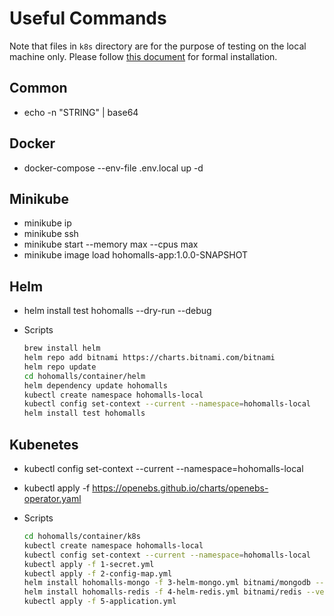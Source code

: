 # Useful Commands

Note that files in `k8s` directory are for the purpose of testing on the local machine only. Please follow [this document](../README.md) for formal installation.

## Common

- echo -n "STRING" | base64

## Docker

- docker-compose --env-file .env.local up -d

## Minikube

- minikube ip
- minikube ssh
- minikube start --memory max --cpus max
- minikube image load hohomalls-app:1.0.0-SNAPSHOT

## Helm

- helm install test hohomalls --dry-run --debug
- Scripts

  ```bash
  brew install helm
  helm repo add bitnami https://charts.bitnami.com/bitnami
  helm repo update
  cd hohomalls/container/helm
  helm dependency update hohomalls
  kubectl create namespace hohomalls-local
  kubectl config set-context --current --namespace=hohomalls-local
  helm install test hohomalls
  ```

## Kubenetes

- kubectl config set-context --current --namespace=hohomalls-local
- kubectl apply -f https://openebs.github.io/charts/openebs-operator.yaml
- Scripts

  ```bash
  cd hohomalls/container/k8s
  kubectl create namespace hohomalls-local
  kubectl config set-context --current --namespace=hohomalls-local
  kubectl apply -f 1-secret.yml
  kubectl apply -f 2-config-map.yml
  helm install hohomalls-mongo -f 3-helm-mongo.yml bitnami/mongodb --version 10.29.2
  helm install hohomalls-redis -f 4-helm-redis.yml bitnami/redis --version 15.5.5
  kubectl apply -f 5-application.yml
  ```
